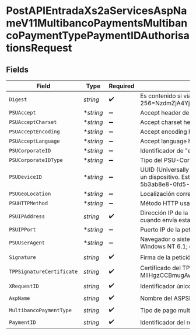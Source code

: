 # PostAPIEntradaXs2aServicesAspNameV11MultibancoPaymentsMultibancoPaymentTypePaymentIDAuthorisationsRequest


## Fields

| Field                                                                                                                                                                                                                                                                                                 | Type                                                                                                                                                                                                                                                                                                  | Required                                                                                                                                                                                                                                                                                              | Description                                                                                                                                                                                                                                                                                           |
| ----------------------------------------------------------------------------------------------------------------------------------------------------------------------------------------------------------------------------------------------------------------------------------------------------- | ----------------------------------------------------------------------------------------------------------------------------------------------------------------------------------------------------------------------------------------------------------------------------------------------------- | ----------------------------------------------------------------------------------------------------------------------------------------------------------------------------------------------------------------------------------------------------------------------------------------------------- | ----------------------------------------------------------------------------------------------------------------------------------------------------------------------------------------------------------------------------------------------------------------------------------------------------- |
| `Digest`                                                                                                                                                                                                                                                                                              | *string*                                                                                                                                                                                                                                                                                              | :heavy_check_mark:                                                                                                                                                                                                                                                                                    | Es contenido si viaja el campo Signature. Ej: Digest: SHA-256=NzdmZjA4YjY5M2M2NDYyMmVjOWFmMGNmYTZiNTU3MjVmNDI4NTRlMzJkYzE3ZmNmMDE3ZGFmMjhhNTc5OTU3OQ==                                                                                                                                                |
| `PSUAccept`                                                                                                                                                                                                                                                                                           | **string*                                                                                                                                                                                                                                                                                             | :heavy_minus_sign:                                                                                                                                                                                                                                                                                    | Accept header de la petición HTTP entre PSU y el TPP. Ej: PSU-Accept: application/json                                                                                                                                                                                                                |
| `PSUAcceptCharset`                                                                                                                                                                                                                                                                                    | **string*                                                                                                                                                                                                                                                                                             | :heavy_minus_sign:                                                                                                                                                                                                                                                                                    | Accept charset header de la petición HTTP entre PSU y el TPP. PSU-Accept-Charset: utf-8                                                                                                                                                                                                               |
| `PSUAcceptEncoding`                                                                                                                                                                                                                                                                                   | **string*                                                                                                                                                                                                                                                                                             | :heavy_minus_sign:                                                                                                                                                                                                                                                                                    | Accept encoding header de la petición HTTP entre PSU y el TPP. PSU-Accept-Language: gzip                                                                                                                                                                                                              |
| `PSUAcceptLanguage`                                                                                                                                                                                                                                                                                   | **string*                                                                                                                                                                                                                                                                                             | :heavy_minus_sign:                                                                                                                                                                                                                                                                                    | Accept language header de la petición HTTP entre PSU y el TPP. PSU-Accept-Language: es-ES                                                                                                                                                                                                             |
| `PSUCorporateID`                                                                                                                                                                                                                                                                                      | **string*                                                                                                                                                                                                                                                                                             | :heavy_minus_sign:                                                                                                                                                                                                                                                                                    | Identificador de "empresa" en los Canales Online.                                                                                                                                                                                                                                                     |
| `PSUCorporateIDType`                                                                                                                                                                                                                                                                                  | **string*                                                                                                                                                                                                                                                                                             | :heavy_minus_sign:                                                                                                                                                                                                                                                                                    | Tipo del PSU-Corporate-ID necesario por el ASPSP para identificar su contenido.                                                                                                                                                                                                                       |
| `PSUDeviceID`                                                                                                                                                                                                                                                                                         | **string*                                                                                                                                                                                                                                                                                             | :heavy_minus_sign:                                                                                                                                                                                                                                                                                    | UUID (Universally Unique Identifier) para un dispositivo. El UUID identifica al dispositivo o a una instalación de una aplicación en un dispositivo. Este ID no debe ser modificado hasta la desinstalación de la aplicación del dispositivo. Ej: PSU-Device-ID: 5b3ab8e8-0fd5-43d2-946e-d75958b172e7 |
| `PSUGeoLocation`                                                                                                                                                                                                                                                                                      | **string*                                                                                                                                                                                                                                                                                             | :heavy_minus_sign:                                                                                                                                                                                                                                                                                    | Localización correspondiente a la petición HTTP entre el PSU y el TPP. Ej: PSU-Geo-Location: GEO:90.023856;25.345963                                                                                                                                                                                  |
| `PSUHTTPMethod`                                                                                                                                                                                                                                                                                       | **string*                                                                                                                                                                                                                                                                                             | :heavy_minus_sign:                                                                                                                                                                                                                                                                                    | Método HTTP usado en la interfaz entre PSU y TPP. Valores permitidos: POST. Ej: PSU-Http-Method: POST                                                                                                                                                                                                 |
| `PSUIPAddress`                                                                                                                                                                                                                                                                                        | *string*                                                                                                                                                                                                                                                                                              | :heavy_check_mark:                                                                                                                                                                                                                                                                                    | Dirección IP de la petición HTPP entre el PSU y el TPP. Si no está disponible, el TPP debe usar la dirección IP usada por el TPP cuando envía esta petición. Ej: Ej: PSU-IP-Address: 192.168.16.5                                                                                                     |
| `PSUIPPort`                                                                                                                                                                                                                                                                                           | **string*                                                                                                                                                                                                                                                                                             | :heavy_minus_sign:                                                                                                                                                                                                                                                                                    | Puerto IP de la petición HTTP entre el PSU y el TPP si está disponible. Ejemplo: PSU-IP-Port: 443                                                                                                                                                                                                     |
| `PSUUserAgent`                                                                                                                                                                                                                                                                                        | **string*                                                                                                                                                                                                                                                                                             | :heavy_minus_sign:                                                                                                                                                                                                                                                                                    | Navegador o sistema operativo de la petición HTTP entre el PSU y el TPP. Ejemplo: PSU-User-Agent: Mozilla/5.0 (Windows; U; Windows NT 6.1; en-US; rv:1.9.1.5) Gecko/20091102 Firefox/3.5.5 (.NET CLR 3.5.30729)                                                                                       |
| `Signature`                                                                                                                                                                                                                                                                                           | *string*                                                                                                                                                                                                                                                                                              | :heavy_check_mark:                                                                                                                                                                                                                                                                                    | Firma de la petición por el TPP.                                                                                                                                                                                                                                                                      |
| `TPPSignatureCertificate`                                                                                                                                                                                                                                                                             | *string*                                                                                                                                                                                                                                                                                              | :heavy_check_mark:                                                                                                                                                                                                                                                                                    | Certificado del TPP usado para firmar la petición, en base64, sin cabecera, pie ni saltos de linea. Ej: TPP-Signature-Certificate: MIIHgzCCBmugAwIBAgIIZzZvBQlt0UcwDQYJ………….KoZIhvcNAQELBQAwSTELMAkGA1UEBhMCVVMxEzARBgNVBA                                                                            |
| `XRequestID`                                                                                                                                                                                                                                                                                          | *string*                                                                                                                                                                                                                                                                                              | :heavy_check_mark:                                                                                                                                                                                                                                                                                    | Identificador único de la transacción asignado por el TPP. Ej: X-Request-ID: 1b3ab8e8-0fd5-43d2-946e-d75958b172e7                                                                                                                                                                                     |
| `AspName`                                                                                                                                                                                                                                                                                             | *string*                                                                                                                                                                                                                                                                                              | :heavy_check_mark:                                                                                                                                                                                                                                                                                    | Nombre del ASPSP al que desea realizar la petición.                                                                                                                                                                                                                                                   |
| `MultibancoPaymentType`                                                                                                                                                                                                                                                                               | *string*                                                                                                                                                                                                                                                                                              | :heavy_check_mark:                                                                                                                                                                                                                                                                                    | Tipo de pago multibanco                                                                                                                                                                                                                                                                               |
| `PaymentID`                                                                                                                                                                                                                                                                                           | *string*                                                                                                                                                                                                                                                                                              | :heavy_check_mark:                                                                                                                                                                                                                                                                                    | Identificador del recurso que referencia a la iniciación de pago                                                                                                                                                                                                                                      |